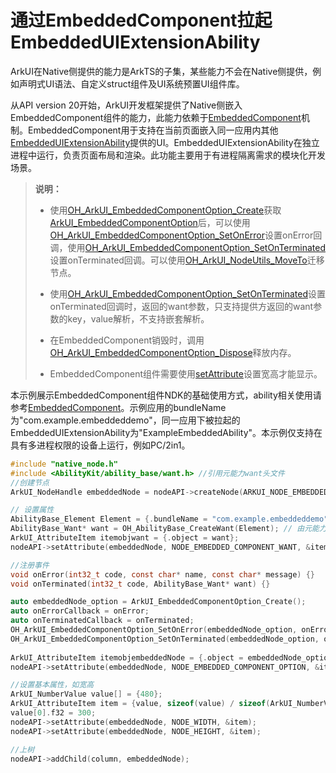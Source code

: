 # 通过EmbeddedComponent拉起EmbeddedUIExtensionAbility


ArkUI在Native侧提供的能力是ArkTS的子集，某些能力不会在Native侧提供，例如声明式UI语法、自定义struct组件及UI系统预置UI组件库。


从API version 20开始，ArkUI开发框架提供了Native侧嵌入EmbeddedComponent组件的能力，此能力依赖于[EmbeddedComponent](../reference/apis-arkui/arkui-ts/ts-container-embedded-component.md)机制。EmbeddedComponent用于支持在当前页面嵌入同一应用内其他[EmbeddedUIExtensionAbility](../reference/apis-ability-kit/js-apis-app-ability-embeddedUIExtensionAbility.md)提供的UI。EmbeddedUIExtensionAbility在独立进程中运行，负责页面布局和渲染。此功能主要用于有进程隔离需求的模块化开发场景。


> **说明：**
>
> - 使用[OH_ArkUI_EmbeddedComponentOption_Create](../reference/apis-arkui/capi-native-type-h.md#oh_arkui_embeddedcomponentoption_create)获取[ArkUI_EmbeddedComponentOption](../reference/apis-arkui/capi-arkui-nativemodule-arkui-embeddedcomponentoption.md)后，可以使用[OH_ArkUI_EmbeddedComponentOption_SetOnError](../reference/apis-arkui/_ark_u_i___native_module.md#oh_arkui_embeddedcomponentoption_setonerror)设置onError回调，使用[OH_ArkUI_EmbeddedComponentOption_SetOnTerminated](../reference/apis-arkui/_ark_u_i___native_module.md#oh_arkui_embeddedcomponentoption_setonterminated)设置onTerminated回调。可以使用[OH_ArkUI_NodeUtils_MoveTo](../reference/apis-arkui/_ark_u_i___native_module.md#oh_arkui_nodeutils_moveto)迁移节点。
>
> - 使用[OH_ArkUI_EmbeddedComponentOption_SetOnTerminated](../reference/apis-arkui/_ark_u_i___native_module.md#oh_arkui_embeddedcomponentoption_setonterminated)设置onTerminated回调时，返回的want参数，只支持提供方返回的want参数的key，value解析，不支持嵌套解析。
>
> - 在EmbeddedComponent销毁时，调用[OH_ArkUI_EmbeddedComponentOption_Dispose](../reference/apis-arkui/_ark_u_i___native_module.md#oh_arkui_embeddedcomponentoption_dispose)释放内存。
>
> - EmbeddedComponent组件需要使用[setAttribute](../reference/apis-arkui/_ark_u_i___native_node_a_p_i__1.md#setattribute)设置宽高才能显示。

本示例展示EmbeddedComponent组件NDK的基础使用方式，ability相关使用请参考[EmbeddedComponent](../reference/apis-arkui/arkui-ts/ts-container-embedded-component.md)。示例应用的bundleName为"com.example.embeddeddemo"，同一应用下被拉起的EmbeddedUIExtensionAbility为"ExampleEmbeddedAbility"。本示例仅支持在具有多进程权限的设备上运行，例如PC/2in1。

  ```c
#include "native_node.h"
#include <AbilityKit/ability_base/want.h> //引用元能力want头文件
//创建节点
ArkUI_NodeHandle embeddedNode = nodeAPI->createNode(ARKUI_NODE_EMBEDDED_COMPONENT);

// 设置属性
AbilityBase_Element Element = {.bundleName = "com.example.embeddeddemo", .abilityName = "EmbeddedUIExtensionAbility", .moduleName = ""};// 由元能力提供接口
AbilityBase_Want* want = OH_AbilityBase_CreateWant(Element); // 由元能力提供接口
ArkUI_AttributeItem itemobjwant = {.object = want};
nodeAPI->setAttribute(embeddedNode, NODE_EMBEDDED_COMPONENT_WANT, &itemobjwant);

//注册事件
void onError(int32_t code, const char* name, const char* message) {}
void onTerminated(int32_t code, AbilityBase_Want* want) {}

auto embeddedNode_option = ArkUI_EmbeddedComponentOption_Create();
auto onErrorCallback = onError;
auto onTerminatedCallback = onTerminated;
OH_ArkUI_EmbeddedComponentOption_SetOnError(embeddedNode_option, onErrorCallback);
OH_ArkUI_EmbeddedComponentOption_SetOnTerminated(embeddedNode_option, onTerminatedCallback);
    
ArkUI_AttributeItem itemobjembeddedNode = {.object = embeddedNode_option};
nodeAPI->setAttribute(embeddedNode, NODE_EMBEDDED_COMPONENT_OPTION, &itemobjembeddedNode);

//设置基本属性，如宽高
ArkUI_NumberValue value[] = {480};
ArkUI_AttributeItem item = {value, sizeof(value) / sizeof(ArkUI_NumberValue)};
value[0].f32 = 300;
nodeAPI->setAttribute(embeddedNode, NODE_WIDTH, &item);
nodeAPI->setAttribute(embeddedNode, NODE_HEIGHT, &item);

//上树
nodeAPI->addChild(column, embeddedNode);
  ```